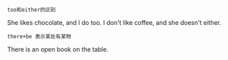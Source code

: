 `too和either的区别`

She likes chocolate, and I do too.
I don't like coffee, and she doesn't either. 

`there+be 表示某处有某物`

There is an open book on the table.
